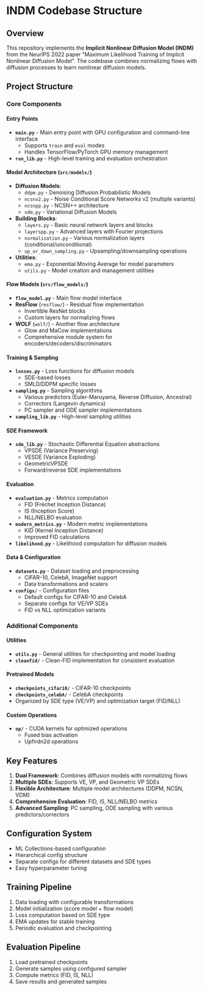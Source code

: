 # INDM Codebase Structure

## Overview
This repository implements the **Implicit Nonlinear Diffusion Model (INDM)** from the NeurIPS 2022 paper "Maximum Likelihood Training of Implicit Nonlinear Diffusion Model". The codebase combines normalizing flows with diffusion processes to learn nonlinear diffusion models.

## Project Structure

### Core Components

#### Entry Points
- **`main.py`** - Main entry point with GPU configuration and command-line interface
  - Supports `train` and `eval` modes
  - Handles TensorFlow/PyTorch GPU memory management
- **`run_lib.py`** - High-level training and evaluation orchestration

#### Model Architecture (`src/models/`)
- **Diffusion Models**:
  - `ddpm.py` - Denoising Diffusion Probabilistic Models
  - `ncsnv2.py` - Noise Conditional Score Networks v2 (multiple variants)
  - `ncsnpp.py` - NCSN++ architecture
  - `vdm.py` - Variational Diffusion Models
- **Building Blocks**:
  - `layers.py` - Basic neural network layers and blocks
  - `layerspp.py` - Advanced layers with Fourier projections
  - `normalization.py` - Various normalization layers (conditional/unconditional)
  - `up_or_down_sampling.py` - Upsampling/downsampling operations
- **Utilities**:
  - `ema.py` - Exponential Moving Average for model parameters
  - `utils.py` - Model creation and management utilities

#### Flow Models (`src/flow_models/`)
- **`flow_model.py`** - Main flow model interface
- **ResFlow** (`resflow/`) - Residual flow implementation
  - Invertible ResNet blocks
  - Custom layers for normalizing flows
- **WOLF** (`wolf/`) - Another flow architecture
  - Glow and MaCow implementations
  - Comprehensive module system for encoders/decoders/discriminators

#### Training & Sampling
- **`losses.py`** - Loss functions for diffusion models
  - SDE-based losses
  - SMLD/DDPM specific losses
- **`sampling.py`** - Sampling algorithms
  - Various predictors (Euler-Maruyama, Reverse Diffusion, Ancestral)
  - Correctors (Langevin dynamics)
  - PC sampler and ODE sampler implementations
- **`sampling_lib.py`** - High-level sampling utilities

#### SDE Framework
- **`sde_lib.py`** - Stochastic Differential Equation abstractions
  - VPSDE (Variance Preserving)
  - VESDE (Variance Exploding)
  - GeometricVPSDE
  - Forward/reverse SDE implementations

#### Evaluation
- **`evaluation.py`** - Metrics computation
  - FID (Fréchet Inception Distance)
  - IS (Inception Score)
  - NLL/NELBO evaluation
- **`modern_metrics.py`** - Modern metric implementations
  - KID (Kernel Inception Distance)
  - Improved FID calculations
- **`likelihood.py`** - Likelihood computation for diffusion models

#### Data & Configuration
- **`datasets.py`** - Dataset loading and preprocessing
  - CIFAR-10, CelebA, ImageNet support
  - Data transformations and scalers
- **`configs/`** - Configuration files
  - Default configs for CIFAR-10 and CelebA
  - Separate configs for VE/VP SDEs
  - FID vs NLL optimization variants

### Additional Components

#### Utilities
- **`utils.py`** - General utilities for checkpointing and model loading
- **`cleanfid/`** - Clean-FID implementation for consistent evaluation

#### Pretrained Models
- **`checkpoints_cifar10/`** - CIFAR-10 checkpoints
- **`checkpoints_celebA/`** - CelebA checkpoints
- Organized by SDE type (VE/VP) and optimization target (FID/NLL)

#### Custom Operations
- **`op/`** - CUDA kernels for optimized operations
  - Fused bias activation
  - Upfirdn2d operations

## Key Features

1. **Dual Framework**: Combines diffusion models with normalizing flows
2. **Multiple SDEs**: Supports VE, VP, and Geometric VP SDEs
3. **Flexible Architecture**: Multiple model architectures (DDPM, NCSN, VDM)
4. **Comprehensive Evaluation**: FID, IS, NLL/NELBO metrics
5. **Advanced Sampling**: PC sampling, ODE sampling with various predictors/correctors

## Configuration System
- ML Collections-based configuration
- Hierarchical config structure
- Separate configs for different datasets and SDE types
- Easy hyperparameter tuning

## Training Pipeline
1. Data loading with configurable transformations
2. Model initialization (score model + flow model)
3. Loss computation based on SDE type
4. EMA updates for stable training
5. Periodic evaluation and checkpointing

## Evaluation Pipeline
1. Load pretrained checkpoints
2. Generate samples using configured sampler
3. Compute metrics (FID, IS, NLL)
4. Save results and generated samples

